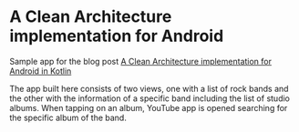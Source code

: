# A Clean Architecture implementation for Android

Sample app for the blog post [A Clean Architecture implementation for Android in Kotlin](https://cesarmauri.com/a-clean-architecture-implementation-for-android-in-kotlin/)

The app built here consists of two views, one with a list of rock bands and the other with the information of a specific band including the list of studio albums.  When tapping on an album, YouTube app is opened searching for the specific album of the band.
